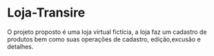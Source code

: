# Loja-Transire
O projeto proposto é uma loja virtual fictícia, a loja faz um cadastro de produtos bem como suas operações de cadastro, edição,excusão e detalhes.
